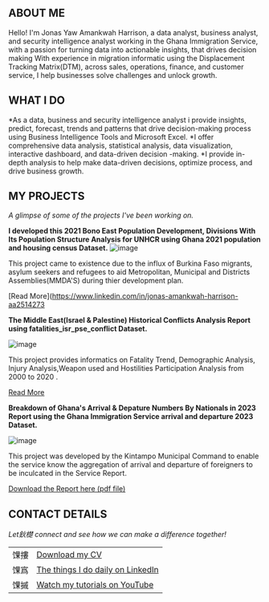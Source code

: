 <!--Section 1: Introduce your self-->
## ABOUT ME

Hello! I'm Jonas Yaw Amankwah Harrison, a data analyst, business analyst, and security intelligence analyst working in the Ghana Immigration Service, with a passion for turning data into actionable insights, that drives decision making With experience in migration informatic using the Displacement Tracking Matrix(DTM), across sales, operations, finance, and customer service, I help businesses solve challenges and unlock growth.


<!--Mention your top/relevant skills here - core and soft skills-->
## WHAT I DO

*As a data, business and security intelligence analyst i provide insights, predict, forecast, trends and patterns that drive decision-making process using Business Intelligence Tools and Microsoft Excel.
*I offer comprehensive data analysis, statistical analysis, data visualization, interactive dashboard, and data-driven decision -making.
*I provide in-depth analysis to help make data-driven decisions, optimize process, and drive business growth.


<!--Section 2: List 3-4 key projects-->
## MY PROJECTS 

*A glimpse of some of the projects I've been working on.*

**I developed this 2021 Bono East Population Development, Divisions With Its Population Structure Analysis for UNHCR  using Ghana 2021 population and housing census Dataset.**
![image]()

This project came to existence due to the influx of Burkina Faso migrants, asylum seekers and refugees to aid Metropolitan, Municipal and Districts Assemblies(MMDA'S) during thier development plan.


[Read More](https://www.linkedin.com/in/jonas-amankwah-harrison-aa2514273

**The Middle East(Israel & Palestine) Historical Conflicts Analysis Report using fatalities_isr_pse_conflict Dataset.**

![image]()

This project provides informatics on Fatality Trend, Demographic Analysis, Injury Analysis,Weapon used and Hostilities Participation Analysis from 2000 to 2020 . 

[Read More](https://www.linkedin.com/in/jonas-jonas-amankwah-harrison-aa2514273)

**Breakdown of Ghana's Arrival & Depature Numbers By Nationals in 2023 Report using the Ghana Immigration Service arrival and departure 2023 Dataset.**

![image]()

This project was developed by the Kintampo Municipal Command to enable the service know the aggregation of arrival and departure of foreigners to be inculcated in the Service Report. 

<a href="17 How to Present Data to Executives by Anietie Etuk.pdf">Download the Report here (pdf file)</a>


## CONTACT DETAILS

*Let鈥檚 connect and see how we can make a difference together!*
<table>
  <tbody>
    <tr>
      <td>馃摟</td>
      <td><a href="mailto: harrisonrealtyconsult@gmail.com
    </tr>
    <tr>
      <td>馃摓</td>
      <td>(234) 816-763-7212</td>
    </tr>
    <tr>
      <td>馃搷</td>
      <td>PH, Nigeria</td>
    </tr>
    <tr>
      <td>猬囷笍</td>
      <td><a href="https://etuk123456.github.io/portfolio1/docs/Profile.pdf">Download my CV</a></td>
    </tr>
    <tr>
      <td>馃寪</td>
      <td><a href="https://linkedin.com/in/etukanietie">The things I do daily on LinkedIn</a></td>
    </tr>
    <tr>
      <td>馃摵</td>
      <td><a href="https://www.youtube.com/@LearnwithEtuk">Watch my tutorials on YouTube</a></td>
    </tr>
  </tbody>
</table>

   



